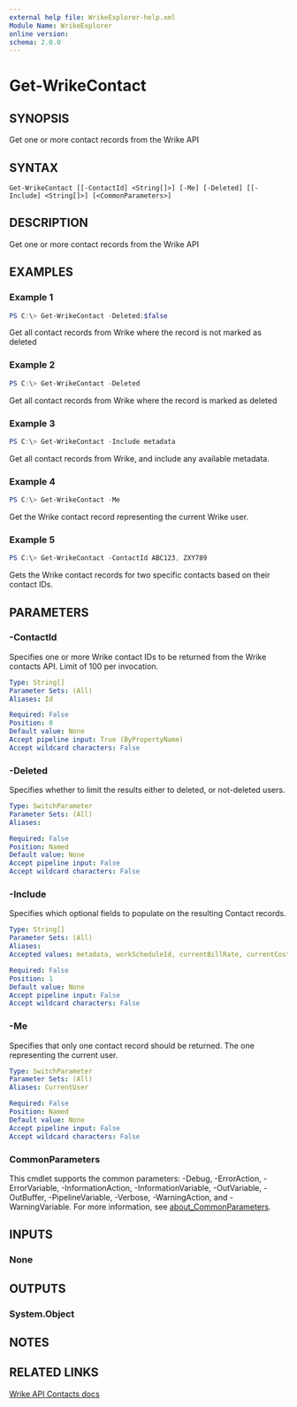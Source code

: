 ```yaml
---
external help file: WrikeExplorer-help.xml
Module Name: WrikeExplorer
online version:
schema: 2.0.0
---
```


# Get-WrikeContact

## SYNOPSIS
Get one or more contact records from the Wrike API

## SYNTAX

```
Get-WrikeContact [[-ContactId] <String[]>] [-Me] [-Deleted] [[-Include] <String[]>] [<CommonParameters>]
```

## DESCRIPTION
Get one or more contact records from the Wrike API

## EXAMPLES

### Example 1
```powershell
PS C:\> Get-WrikeContact -Deleted:$false
```

Get all contact records from Wrike where the record is not marked as deleted

### Example 2
```powershell
PS C:\> Get-WrikeContact -Deleted
```

Get all contact records from Wrike where the record is marked as deleted

### Example 3
```powershell
PS C:\> Get-WrikeContact -Include metadata
```

Get all contact records from Wrike, and include any available metadata.

### Example 4
```powershell
PS C:\> Get-WrikeContact -Me
```

Get the Wrike contact record representing the current Wrike user.

### Example 5
```powershell
PS C:\> Get-WrikeContact -ContactId ABC123, ZXY789
```

Gets the Wrike contact records for two specific contacts based on their contact IDs.

## PARAMETERS

### -ContactId
Specifies one or more Wrike contact IDs to be returned from the Wrike contacts API. Limit of 100 per invocation.

```yaml
Type: String[]
Parameter Sets: (All)
Aliases: Id

Required: False
Position: 0
Default value: None
Accept pipeline input: True (ByPropertyName)
Accept wildcard characters: False
```

### -Deleted
Specifies whether to limit the results either to deleted, or not-deleted users.

```yaml
Type: SwitchParameter
Parameter Sets: (All)
Aliases:

Required: False
Position: Named
Default value: None
Accept pipeline input: False
Accept wildcard characters: False
```

### -Include
Specifies which optional fields to populate on the resulting Contact records.

```yaml
Type: String[]
Parameter Sets: (All)
Aliases:
Accepted values: metadata, workScheduleId, currentBillRate, currentCostRate

Required: False
Position: 1
Default value: None
Accept pipeline input: False
Accept wildcard characters: False
```

### -Me
Specifies that only one contact record should be returned. The one representing the current user.

```yaml
Type: SwitchParameter
Parameter Sets: (All)
Aliases: CurrentUser

Required: False
Position: Named
Default value: None
Accept pipeline input: False
Accept wildcard characters: False
```

### CommonParameters
This cmdlet supports the common parameters: -Debug, -ErrorAction, -ErrorVariable, -InformationAction, -InformationVariable, -OutVariable, -OutBuffer, -PipelineVariable, -Verbose, -WarningAction, and -WarningVariable. For more information, see [about_CommonParameters](http://go.microsoft.com/fwlink/?LinkID=113216).

## INPUTS

### None

## OUTPUTS

### System.Object
## NOTES

## RELATED LINKS
[Wrike API Contacts docs](https://developers.wrike.com/api/v4/contacts/)
